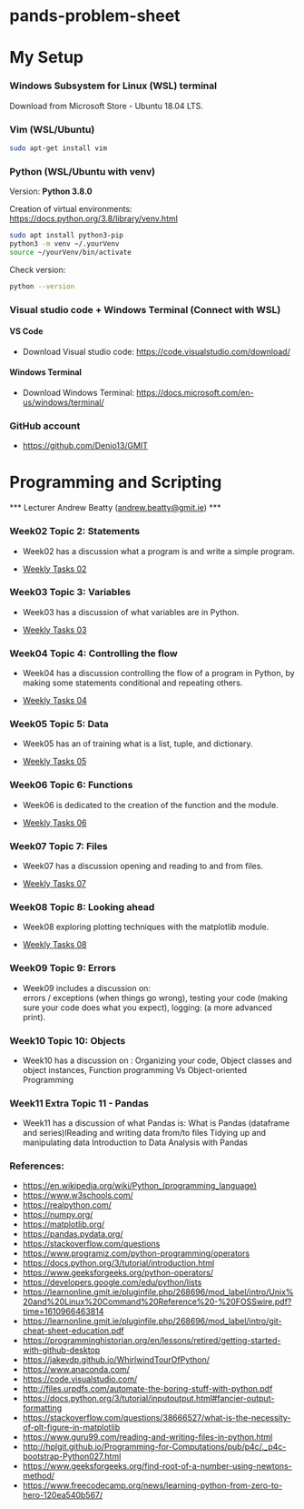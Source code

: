 # pands-problem-sheet



# My Setup

###  Windows Subsystem for Linux (WSL) terminal

Download from Microsoft Store - Ubuntu 18.04 LTS.

###  Vim (WSL/Ubuntu)

```sh
sudo apt-get install vim
```

### Python (WSL/Ubuntu with venv)

Version: **Python 3.8.0**

Creation of virtual environments: https://docs.python.org/3.8/library/venv.html

```sh
sudo apt install python3-pip
python3 -m venv ~/.yourVenv
source ~/yourVenv/bin/activate
```

Check version:

```sh
python --version
```

###  Visual studio code + Windows Terminal (Connect with WSL)

#### VS Code

- Download Visual studio code: https://code.visualstudio.com/download/

#### Windows Terminal

- Download Windows Terminal: https://docs.microsoft.com/en-us/windows/terminal/

###  GitHub account

- https://github.com/Denio13/GMIT




# Programming and Scripting

*** Lecturer Andrew Beatty (andrew.beatty@gmit.ie) ***


### Week02  Topic 2: Statements

- Week02 has a discussion what a program is and write a simple program.

- [Weekly Tasks 02](week02.md)


### Week03  Topic 3: Variables

- Week03 has a discussion of what variables are in Python.

- [Weekly Tasks 03](week03.md)


### Week04  Topic 4: Controlling the flow

- Week04 has a discussion controlling the flow of a program in Python, by making some statements conditional and repeating others.

- [Weekly Tasks 04](week04-flow.md)


### Week05  Topic 5: Data

- Week05 has an of training what is a list, tuple, and dictionary.

- [Weekly Tasks 05](week05_datastructures.md)


### Week06   Topic 6: Functions

- Week06 is dedicated to the creation of the function and the module.

- [Weekly Tasks 06](week06-functions.md)


### Week07   Topic 7: Files

- Week07 has a discussion opening and reading to and from files.

- [Weekly Tasks 07](week05_datastructures.md)


### Week08   Topic 8: Looking ahead

- Week08 exploring plotting techniques with the matplotlib module.

- [Weekly Tasks 08](Topic08-plotting.md)


### Week09   Topic 9: Errors

- Week09 includes a discussion on:  
errors / exceptions (when things go wrong), 
testing your code (making sure your code does what you expect),
logging: (a more advanced print).



### Week10   Topic 10: Objects

- Week10 has a discussion on :
Organizing your code, 
Object classes and object instances,
Function programming Vs Object-oriented Programming


### Week11   Extra Topic 11 - Pandas

- Week11 has a discussion of what Pandas is: 
What is Pandas (dataframe and series)lReading and writing data from/to files
Tidying up and manipulating data
Introduction to Data Analysis with Pandas




### References: 
- https://en.wikipedia.org/wiki/Python_(programming_language)
- https://www.w3schools.com/
- https://realpython.com/
- https://numpy.org/
- https://matplotlib.org/
- https://pandas.pydata.org/
- https://stackoverflow.com/questions
- https://www.programiz.com/python-programming/operators
- https://docs.python.org/3/tutorial/introduction.html
- https://www.geeksforgeeks.org/python-operators/
- https://developers.google.com/edu/python/lists
- https://learnonline.gmit.ie/pluginfile.php/268696/mod_label/intro/Unix%20and%20Linux%20Command%20Reference%20-%20FOSSwire.pdf?time=1610966463814
- https://learnonline.gmit.ie/pluginfile.php/268696/mod_label/intro/git-cheat-sheet-education.pdf
- https://programminghistorian.org/en/lessons/retired/getting-started-with-github-desktop
- https://jakevdp.github.io/WhirlwindTourOfPython/
- https://www.anaconda.com/
- https://code.visualstudio.com/
- http://files.urpdfs.com/automate-the-boring-stuff-with-python.pdf
- https://docs.python.org/3/tutorial/inputoutput.html#fancier-output-formatting 
- https://stackoverflow.com/questions/38666527/what-is-the-necessity-of-plt-figure-in-matplotlib
- https://www.guru99.com/reading-and-writing-files-in-python.html
- http://hplgit.github.io/Programming-for-Computations/pub/p4c/._p4c-bootstrap-Python027.html
- https://www.geeksforgeeks.org/find-root-of-a-number-using-newtons-method/
- https://www.freecodecamp.org/news/learning-python-from-zero-to-hero-120ea540b567/

